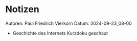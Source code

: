 # Notizen 

Autoren: Paul Friedrich Vierkorn
Datum: 2024-09-23_08-00

- Geschichte des Internets Kurzdoku geschaut